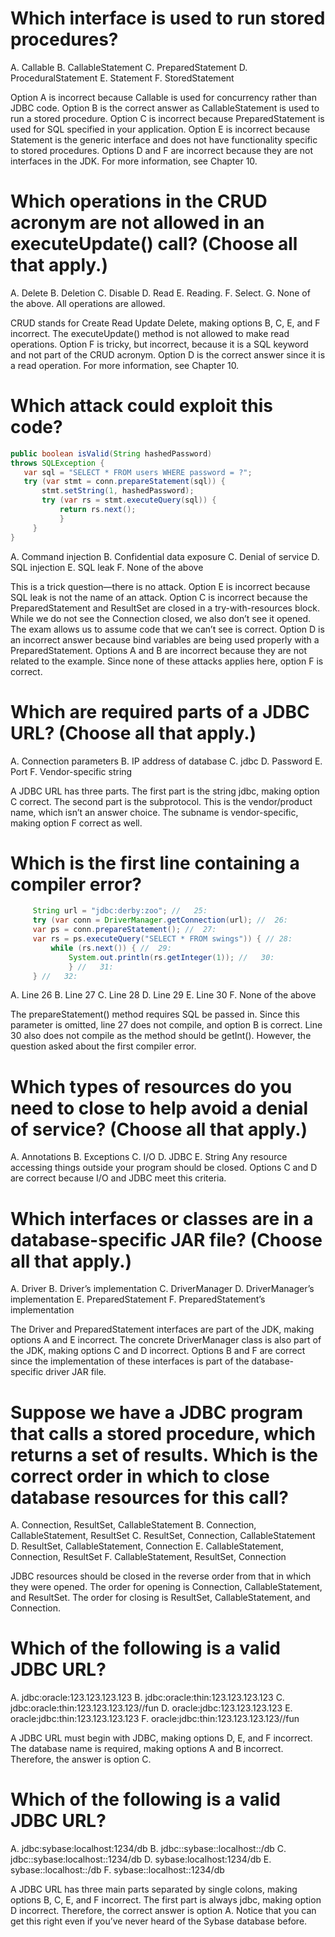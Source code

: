 # Which interface is used to run stored procedures?
A. Callable
B. CallableStatement
C. PreparedStatement
D. ProceduralStatement
E. Statement
F. StoredStatement

Option A is incorrect because Callable is used for concurrency rather than JDBC code.
Option B is the correct answer as CallableStatement is used to run a stored procedure.
Option C is incorrect because PreparedStatement is used for SQL specified in your application.
Option E is incorrect because Statement is the generic interface and does not have functionality specific to stored procedures.
Options D and F are incorrect because they are not interfaces in the JDK. For more information, see Chapter 10.

# Which operations in the CRUD acronym are not allowed in an executeUpdate() call? (Choose all that apply.)
A. Delete
B. Deletion
C. Disable
D. Read
E. Reading.
F. Select.
G. None of the above. All operations are allowed.

CRUD stands for Create Read Update Delete, making options B, C, E, and F incorrect.
The executeUpdate() method is not allowed to make read operations.
Option F is tricky, but incorrect, because it is a SQL keyword and not part of the CRUD acronym.
Option D is the correct answer since it is a read operation. For more information, see Chapter 10.


# Which attack could exploit this code?

 ```java
public boolean isValid(String hashedPassword)
throws SQLException {
    var sql = "SELECT * FROM users WHERE password = ?";
    try (var stmt = conn.prepareStatement(sql)) {
        stmt.setString(1, hashedPassword);
        try (var rs = stmt.executeQuery(sql)) {
            return rs.next();
            }
      }
}
 ```
 A. Command injection
 B. Confidential data exposure
 C. Denial of service
 D. SQL injection
 E. SQL leak
 F. None of the above

This is a trick question—there is no attack. Option E is incorrect because SQL leak is not the name of an attack.
Option C is incorrect because the PreparedStatement and ResultSet are closed in a try-with-resources block.
While we do not see the Connection closed, we also don’t see it opened.
The exam allows us to assume code that we can’t see is correct.
Option D is an incorrect answer because bind variables are being used properly with a PreparedStatement.
Options A and B are incorrect because they are not related to the example.
Since none of these attacks applies here, option F is correct.

# Which are required parts of a JDBC URL? (Choose all that apply.)
A. Connection parameters
B. IP address of database
C. jdbc
D. Password
E. Port
F. Vendor-specific string

A JDBC URL has three parts.
The first part is the string jdbc, making option C correct.
The second part is the subprotocol. This is the vendor/product name, which isn’t an answer choice.
The subname is vendor-specific, making option F correct as well.

# Which is the first line containing a compiler error?
```java
     String url = "jdbc:derby:zoo"; //   25:
     try (var conn = DriverManager.getConnection(url); //  26:
     var ps = conn.prepareStatement(); //  27:
     var rs = ps.executeQuery("SELECT * FROM swings")) { // 28:
         while (rs.next()) { //  29:
             System.out.println(rs.getInteger(1)); //   30:
             } //   31:
     } //   32:
```
A. Line 26
B. Line 27
C. Line 28
D. Line 29
E. Line 30
F. None of the above

The prepareStatement() method requires SQL be passed in.
Since this parameter is omitted, line 27 does not compile, and option B is correct.
Line 30 also does not compile as the method should be getInt(). However, the question asked about the first compiler error.

# Which types of resources do you need to close to help avoid a denial of service? (Choose all that apply.)
A. Annotations
B. Exceptions
C. I/O
D. JDBC
E. String
Any resource accessing things outside your program should be closed. Options C and D are correct because I/O and JDBC meet this criteria.

# Which interfaces or classes are in a database-specific JAR file? (Choose all that apply.)
A. Driver
B. Driver’s implementation
C. DriverManager
D. DriverManager’s implementation
E. PreparedStatement
F. PreparedStatement’s implementation

The Driver and PreparedStatement interfaces are part of the JDK, making options A and E incorrect.
The concrete DriverManager class is also part of the JDK, making options C and D incorrect.
Options B and F are correct since the implementation of these interfaces is part of the database-specific driver JAR file.


# Suppose we have a JDBC program that calls a stored procedure, which returns a set of results. Which is the correct order in which to close database resources for this call?
A. Connection, ResultSet, CallableStatement
B. Connection, CallableStatement, ResultSet
C. ResultSet, Connection, CallableStatement
D. ResultSet, CallableStatement, Connection
E. CallableStatement, Connection, ResultSet
F. CallableStatement, ResultSet, Connection

JDBC resources should be closed in the reverse order from that in which they were opened.
The order for opening is Connection, CallableStatement, and ResultSet. The order for closing is ResultSet, CallableStatement, and Connection.

# Which of the following is a valid JDBC URL?
A. jdbc:oracle:123.123.123.123
B. jdbc:oracle:thin:123.123.123.123
C. jdbc:oracle:thin:123.123.123.123//fun
D. oracle:jdbc:123.123.123.123
E. oracle:jdbc:thin:123.123.123.123
F. oracle:jdbc:thin:123.123.123.123//fun

A JDBC URL must begin with JDBC, making options D, E, and F incorrect.
The database name is required, making options A and B incorrect. Therefore, the answer is option C.

# Which of the following is a valid JDBC URL?
A. jdbc:sybase:localhost:1234/db
B. jdbc::sybase::localhost::/db
C. jdbc::sybase:localhost::1234/db
D. sybase:localhost:1234/db
E. sybase::localhost::/db
F. sybase::localhost::1234/db

A JDBC URL has three main parts separated by single colons, making options B, C, E, and F incorrect.
The first part is always jdbc, making option D incorrect. Therefore, the correct answer is option A.
Notice that you can get this right even if you’ve never heard of the Sybase database before.